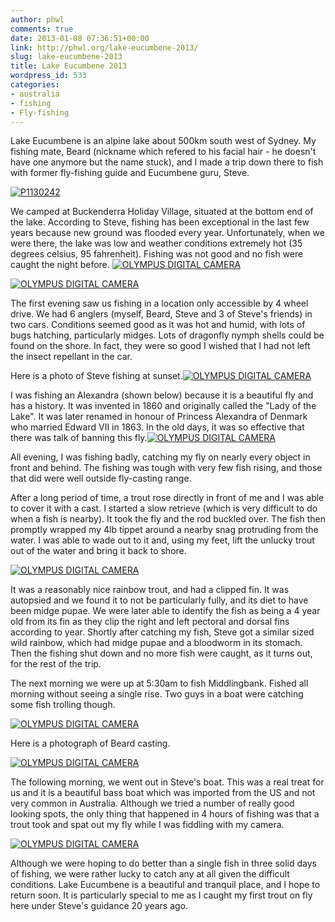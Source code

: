 ```yaml
---
author: phwl
comments: true
date: 2013-01-08 07:36:51+00:00
link: http://phwl.org/lake-eucumbene-2013/
slug: lake-eucumbene-2013
title: Lake Eucumbene 2013
wordpress_id: 533
categories:
- australia
- fishing
- Fly-fishing
---
```


Lake Eucumbene is an alpine lake about 500km south west of Sydney. My fishing mate, Beard (nickname which refered to his facial hair - he doesn't have one anymore but the name stuck), and I made a trip down there to fish with former fly-fishing guide and Eucumbene guru, Steve.

[![P1130242](http://www.phwl.org/wp-content/uploads/2013/01/P1130242-1024x768.jpg)](http://www.phwl.org/lake-eucumbene-2013/p1130242/)

<!-- more -->

We camped at Buckenderra Holiday Village, situated at the bottom end of the lake. According to Steve, fishing has been exceptional in the last few years because new ground was flooded every year. Unfortunately, when we were there, the lake was low and weather conditions extremely hot (35 degrees celsius, 95 fahrenheit). Fishing was not good and no fish were caught the night before.
[![OLYMPUS DIGITAL CAMERA](http://www.phwl.org/wp-content/uploads/2013/01/P1040398-1024x768.jpg)](http://www.phwl.org/lake-eucumbene-2013/olympus-digital-camera-26/)

[![OLYMPUS DIGITAL CAMERA](http://www.phwl.org/wp-content/uploads/2013/01/P1040387-1024x768.jpg)](http://www.phwl.org/lake-eucumbene-2013/olympus-digital-camera-32/)

The first evening saw us fishing in a location only accessible by 4 wheel drive. We had 6 anglers (myself, Beard, Steve and 3 of Steve's friends) in two cars. Conditions seemed good as it was hot and humid, with lots of bugs hatching, particularly midges. Lots of dragonfly nymph shells could be found on the shore. In fact, they were so good I wished that I had not left the insect repellant in the car.

Here is a photo of Steve fishing at sunset.[![OLYMPUS DIGITAL CAMERA](http://www.phwl.org/wp-content/uploads/2013/01/P1040414-1024x768.jpg)](http://www.phwl.org/lake-eucumbene-2013/olympus-digital-camera-28/)

I was fishing an Alexandra (shown below) because it is a beautiful fly and has a history. It was invented in 1860 and originally called the "Lady of the Lake". It was later renamed in honour of Princess Alexandra of Denmark who married Edward VII in 1863. In the old days, it was so effective that there was talk of banning this fly.[![OLYMPUS DIGITAL CAMERA](http://www.phwl.org/wp-content/uploads/2013/01/P1050458-1024x768.jpg)](http://www.phwl.org/lake-eucumbene-2013/olympus-digital-camera-30/)

All evening, I was fishing badly, catching my fly on nearly every object in front and behind. The fishing was tough with very few fish rising, and those that did were well outside fly-casting range.

After a long period of time, a trout rose directly in front of me and I was able to cover it with a cast. I started a slow retrieve (which is very difficult to do when a fish is nearby). It took the fly and the rod buckled over. The fish then promptly wrapped my 4lb tippet around a nearby snag protruding from the water. I was able to wade out to it and, using my feet, lift the unlucky trout out of the water and bring it back to shore.

[![OLYMPUS DIGITAL CAMERA](http://www.phwl.org/wp-content/uploads/2013/01/P1040429-1024x768.jpg)](http://www.phwl.org/lake-eucumbene-2013/olympus-digital-camera-29/)

It was a reasonably nice rainbow trout, and had a clipped fin. It was autopsied and we found it to not be particularly fully, and its diet to have been midge pupae. We were later able to identify the fish as being a 4 year old from its fin as they clip the right and left pectoral and dorsal fins according to year. Shortly after catching my fish, Steve got a similar sized wild rainbow, which had midge pupae and a bloodworm in its stomach. Then the fishing shut down and no more fish were caught, as it turns out, for the rest of the trip.

The next morning we were up at 5:30am to fish Middlingbank. Fished all morning without seeing a single rise. Two guys in a boat were catching some fish trolling though.

[![OLYMPUS DIGITAL CAMERA](http://www.phwl.org/wp-content/uploads/2013/01/P1050491-1024x768.jpg)](http://www.phwl.org/lake-eucumbene-2013/olympus-digital-camera-31/)

Here is a photograph of Beard casting.

[![OLYMPUS DIGITAL CAMERA](http://www.phwl.org/wp-content/uploads/2013/01/P1040400-1024x768.jpg)](http://www.phwl.org/lake-eucumbene-2013/olympus-digital-camera-33/)

The following morning, we went out in Steve's boat. This was a real treat for us and it is a beautiful bass boat which was imported from the US and not very common in Australia. Although we tried a number of really good looking spots, the only thing that happened in 4 hours of fishing was that a trout took and spat out my fly while I was fiddling with my camera.

[![OLYMPUS DIGITAL CAMERA](http://www.phwl.org/wp-content/uploads/2013/01/P1060529-1024x768.jpg)](http://www.phwl.org/lake-eucumbene-2013/olympus-digital-camera-27/)

Although we were hoping to do better than a single fish in three solid days of fishing, we were rather lucky to catch any at all given the difficult conditions. Lake Eucumbene is a beautiful and tranquil place, and I hope to return soon. It is particularly special to me as I caught my first trout on fly here under Steve's guidance 20 years ago.
